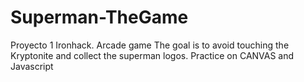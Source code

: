 # Superman-TheGame

Proyecto 1 Ironhack.
Arcade game
The goal is to avoid touching the Kryptonite and collect the superman logos.
Practice on CANVAS and Javascript
